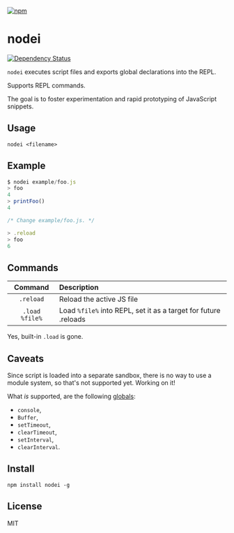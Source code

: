 [![npm](https://nodei.co/npm/nodei.png)](https://nodei.co/npm/nodei/)

# nodei

[![Dependency Status][david-badge]][david]

`nodei` executes script files and exports global declarations into the REPL.

Supports REPL commands.

The goal is to foster experimentation and rapid prototyping of JavaScript snippets.

[david]: https://david-dm.org/eush77/nodei
[david-badge]: https://david-dm.org/eush77/nodei.png

## Usage

```
nodei <filename>
```

## Example

```js
$ nodei example/foo.js
> foo
4
> printFoo()
4

/* Change example/foo.js. */

> .reload
> foo
6
```

## Commands

| Command        | Description
| :------------: | :----------
| `.reload`      | Reload the active JS file
| `.load %file%` | Load `%file%` into REPL, set it as a target for future .reloads

Yes, built-in `.load` is gone.

## Caveats

Since script is loaded into a separate sandbox, there is no way to use a module system, so that's not supported yet. Working on it!

What _is_ supported, are the following [globals](http://nodejs.org/api/globals.html):
  - `console`,
  - `Buffer`,
  - `setTimeout`,
  - `clearTimeout`,
  - `setInterval`,
  - `clearInterval`.

## Install

```shell
npm install nodei -g
```

## License

MIT
